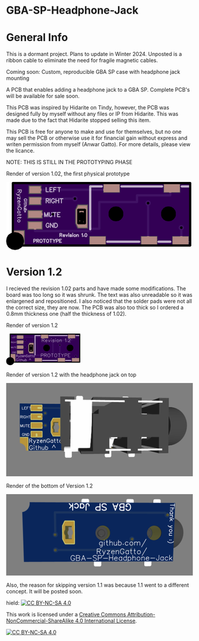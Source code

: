 # GBA-SP-Headphone-Jack

# General Info

This is a dormant project. Plans to update in Winter 2024. Unposted is a ribbon cable to eliminate the need for fragile magnetic cables.

Coming soon: Custom, reproducible GBA SP case with headphone jack mounting

A PCB that enables adding a headphone jack to a GBA SP. Complete PCB's will be available for sale soon.

This PCB was inspired by Hidarite on Tindy, however, the PCB was designed fully by myself without any files or IP from Hidarite. This was made due to the fact that Hidarite stopped selling this item.

This PCB is free for anyone to make and use for themselves, but no one may sell the PCB or otherwise use it for financial gain without express and writen permission from myself (Anwar Gatto). For more details, please view the licance.

NOTE: THIS IS STILL IN THE PROTOTYPING PHASE

Render of version 1.02, the first physical prototype

![Render of version 1.02, the first physical prototype](https://github.com/RyzenGatto/GBA-SP-Headphone-Jack/blob/1d049385009652ea5a4f1fc19d6b591e9ec7b806/Pictures/Revision%201.02/b457a39e68feec032dceda5cca4cb670.png)

# Version 1.2

I recieved the revision 1.02 parts and have made some modifications. The board was too long so it was shrunk. The text was also unreadable so it was enlargened and repositioned. I also noticed that the solder pads were not all the correct size, they are now. The PCB was also too thick so I ordered a 0.8mm thickness one (half the thickness of 1.02). 

Render of version 1.2

![Render of version 1.2](https://github.com/RyzenGatto/GBA-SP-Headphone-Jack/blob/main/Pictures/Revision%201.2/oshparkv2top.png)

Render of version 1.2 with the headphone jack on top

![Render of version 1.2](https://github.com/RyzenGatto/GBA-SP-Headphone-Jack/blob/1d049385009652ea5a4f1fc19d6b591e9ec7b806/Pictures/Revision%201.2/pcbv2.PNG)

Render of the bottom of Version 1.2

![Render of version 1.2](https://github.com/RyzenGatto/GBA-SP-Headphone-Jack/blob/1d049385009652ea5a4f1fc19d6b591e9ec7b806/Pictures/Revision%201.2/pcbv2bottom.PNG)


Also, the reason for skipping version 1.1 was because 1.1 went to a different concept. It will be posted soon.

hield: [![CC BY-NC-SA 4.0][cc-by-nc-sa-shield]][cc-by-nc-sa]

This work is licensed under a
[Creative Commons Attribution-NonCommercial-ShareAlike 4.0 International License][cc-by-nc-sa].

[![CC BY-NC-SA 4.0][cc-by-nc-sa-image]][cc-by-nc-sa]

[cc-by-nc-sa]: http://creativecommons.org/licenses/by-nc-sa/4.0/
[cc-by-nc-sa-image]: https://licensebuttons.net/l/by-nc-sa/4.0/88x31.png
[cc-by-nc-sa-shield]: https://img.shields.io/badge/License-CC%20BY--NC--SA%204.0-lightgrey.svg
